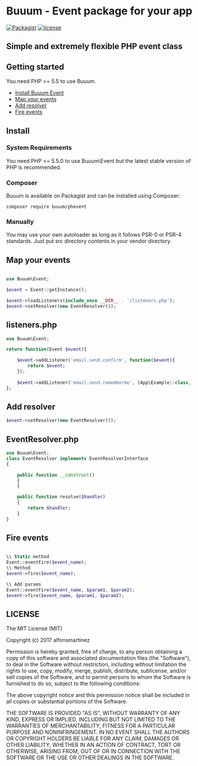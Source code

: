 Buuum - Event package for your app
=======================================

[![Packagist](https://poser.pugx.org/buuum/phevent/v/stable)](https://packagist.org/packages/buuum/phevent)
[![license](https://img.shields.io/github/license/mashape/apistatus.svg?maxAge=2592000)](#license)

## Simple and extremely flexible PHP event class

## Getting started

You need PHP >= 5.5 to use Buuum.

- [Install Buuum Event](#install)
- [Map your events](#map-your-events)
- [Add resolver](#add-resolver)
- [Fire events](#fire-events)

## Install

### System Requirements

You need PHP >= 5.5.0 to use Buuum\Event but the latest stable version of PHP is recommended.

### Composer

Buuum is available on Packagist and can be installed using Composer:

```
composer require buuum/phevent
```

### Manually

You may use your own autoloader as long as it follows PSR-0 or PSR-4 standards. Just put src directory contents in your vendor directory.

## Map your events

```php

use Buuum\Event;

$event = Event::getInstance();

$event->loadListeners(include_once __DIR__ . '/listeners.php');
$event->setResolver(new EventResolver());

```

## listeners.php

```php
use Buuum\Event;

return function(Event $event){

    $event->addListener('email.send.confirm', function($event){
        return $event;
    });
    
    $event->addListener('email.send.rememberme', [App\Example::class, 'sendremember']);
};
```

## Add resolver
```php
$event->setResolver(new EventResolver());
```

## EventResolver.php
```php
use Buuum\Event;
class EventResolver implements EventResolverInterface
{

    public function __construct()
    {
    }

    public function resolve($handler)
    {
        return $handler;
    }
}
```

## Fire events
```php

\\ Static method
Event::eventFire($event_name);
\\ Method
$event->fire($event_name);

\\ Add params
Event::eventFire($event_name, $param1, $param2);
$event->fire($event_name, $param1, $param2);

```


## LICENSE

The MIT License (MIT)

Copyright (c) 2017 alfonsmartinez

Permission is hereby granted, free of charge, to any person obtaining a copy of this software and associated documentation files (the "Software"), to deal in the Software without restriction, including without limitation the rights to use, copy, modify, merge, publish, distribute, sublicense, and/or sell copies of the Software, and to permit persons to whom the Software is furnished to do so, subject to the following conditions:

The above copyright notice and this permission notice shall be included in all copies or substantial portions of the Software.

THE SOFTWARE IS PROVIDED "AS IS", WITHOUT WARRANTY OF ANY KIND, EXPRESS OR IMPLIED, INCLUDING BUT NOT LIMITED TO THE WARRANTIES OF MERCHANTABILITY, FITNESS FOR A PARTICULAR PURPOSE AND NONINFRINGEMENT. IN NO EVENT SHALL THE AUTHORS OR COPYRIGHT HOLDERS BE LIABLE FOR ANY CLAIM, DAMAGES OR OTHER LIABILITY, WHETHER IN AN ACTION OF CONTRACT, TORT OR OTHERWISE, ARISING FROM, OUT OF OR IN CONNECTION WITH THE SOFTWARE OR THE USE OR OTHER DEALINGS IN THE SOFTWARE.